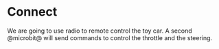 # Connect

We are going to use radio to remote control the toy car. 
A second @microbit@ will send commands to control the throttle and the steering.


